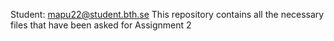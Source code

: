 Student: mapu22@student.bth.se This repository contains all the necessary files that have been asked for Assignment 2
